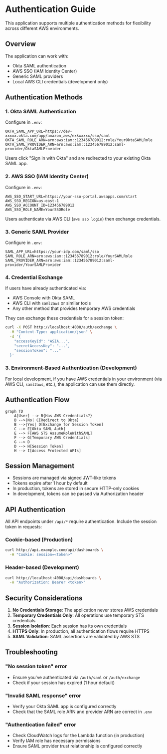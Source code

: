 # Authentication Guide

This application supports multiple authentication methods for flexibility across different AWS environments.

## Overview

The application can work with:
- Okta SAML authentication
- AWS SSO (IAM Identity Center)
- Generic SAML providers
- Local AWS CLI credentials (development only)

## Authentication Methods

### 1. Okta SAML Authentication

Configure in `.env`:
```env
OKTA_SAML_APP_URL=https://dev-xxxxx.okta.com/app/amazon_aws/exkxxxxx/sso/saml
OKTA_SAML_ROLE_ARN=arn:aws:iam::123456789012:role/YourOktaSAMLRole
OKTA_SAML_PROVIDER_ARN=arn:aws:iam::123456789012:saml-provider/OktaSAMLProvider
```

Users click "Sign in with Okta" and are redirected to your existing Okta SAML app.

### 2. AWS SSO (IAM Identity Center)

Configure in `.env`:
```env
AWS_SSO_START_URL=https://your-sso-portal.awsapps.com/start
AWS_SSO_REGION=us-east-1
AWS_SSO_ACCOUNT_ID=123456789012
AWS_SSO_ROLE_NAME=YourSSORole
```

Users authenticate via AWS CLI (`aws sso login`) then exchange credentials.

### 3. Generic SAML Provider

Configure in `.env`:
```env
SAML_APP_URL=https://your-idp.com/saml/sso
SAML_ROLE_ARN=arn:aws:iam::123456789012:role/YourSAMLRole
SAML_PROVIDER_ARN=arn:aws:iam::123456789012:saml-provider/YourSAMLProvider
```

### 4. Credential Exchange

If users have already authenticated via:
- AWS Console with Okta SAML
- AWS CLI with `saml2aws` or similar tools
- Any other method that provides temporary AWS credentials

They can exchange these credentials for a session token:

```bash
curl -X POST http://localhost:4000/auth/exchange \
  -H "Content-Type: application/json" \
  -d '{
    "accessKeyId": "ASIA...",
    "secretAccessKey": "...",
    "sessionToken": "..."
  }'
```

### 3. Environment-Based Authentication (Development)

For local development, if you have AWS credentials in your environment (via AWS CLI, `saml2aws`, etc.), the application can use them directly.

## Authentication Flow

```mermaid
graph TD
    A[User] --> B{Has AWS Credentials?}
    B -->|No| C[Redirect to Okta]
    B -->|Yes| D[Exchange for Session Token]
    C --> E[Okta SAML Auth]
    E --> F[AWS STS AssumeRoleWithSAML]
    F --> G[Temporary AWS Credentials]
    G --> D
    D --> H[Session Token]
    H --> I[Access Protected APIs]
```

## Session Management

- Sessions are managed via signed JWT-like tokens
- Tokens expire after 1 hour by default
- In production, tokens are stored in secure HTTP-only cookies
- In development, tokens can be passed via Authorization header

## API Authentication

All API endpoints under `/api/*` require authentication. Include the session token in requests:

### Cookie-based (Production)
```bash
curl http://api.example.com/api/dashboards \
  -H "Cookie: session=<token>"
```

### Header-based (Development)
```bash
curl http://localhost:4000/api/dashboards \
  -H "Authorization: Bearer <token>"
```

## Security Considerations

1. **No Credentials Storage**: The application never stores AWS credentials
2. **Temporary Credentials Only**: All operations use temporary STS credentials
3. **Session Isolation**: Each session has its own credentials
4. **HTTPS Only**: In production, all authentication flows require HTTPS
5. **SAML Validation**: SAML assertions are validated by AWS STS

## Troubleshooting

### "No session token" error
- Ensure you've authenticated via `/auth/saml` or `/auth/exchange`
- Check if your session has expired (1 hour default)

### "Invalid SAML response" error
- Verify your Okta SAML app is configured correctly
- Check that the SAML role ARN and provider ARN are correct in `.env`

### "Authentication failed" error
- Check CloudWatch logs for the Lambda function (in production)
- Verify IAM role has necessary permissions
- Ensure SAML provider trust relationship is configured correctly